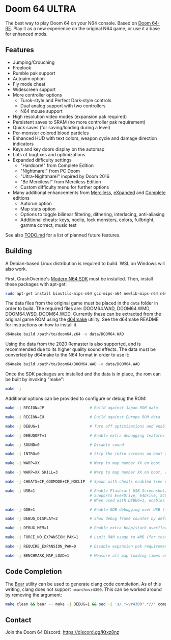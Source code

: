# Doom 64 ULTRA

The best way to play Doom 64 on your N64 console. Based on [Doom 64-RE]. Play
it as a new experience on the original N64 game, or use it a base for enhanced
mods.

## Features

- Jumping/Crouching
- Freelook
- Rumble pak support
- Autoaim option
- Fly mode cheat
- Widescreen support
- More controller options
  - Turok-style and Perfect Dark-style controls
  - Dual analog support with two controllers
  - N64 mouse support
- High resolution video modes (expansion pak required)
- Persistent saves to SRAM (no more controller pak requirement)
- Quick saves (for saving/loading during a level)
- Per-monster colored blood particles
- Enhanced HUD with text colors, weapon cycle and damage direction indicators
- Keys and key doors display on the automap
- Lots of bugfixes and optimizations
- Expanded difficulty settings
  - "Hardcore!" from Complete Edition
  - "Nightmare!" from PC Doom
  - "Ultra-Nightmare!" inspired by Doom 2016
  - "Be Merciless!" from Merciless Edition
  - Custom difficulty menu for further options
- Many additional enhancements from [Merciless], [eXpanded] and [Complete] editions
  - Autorun option
  - Map stats option
  - Options to toggle bilinear filtering, dithering, interlacing, anti-aliasing
  - Additional cheats: keys, noclip, lock monsters, colors, fullbright, gamma correct, music test

See also [TODO.md](./TODO.md) for a list of planned future features.

## Building

A Debian-based Linux distribution is required to build. WSL on Windows will also work.

First, CrashOveride's [Modern N64 SDK] must be installed. Then, install these
packages with apt-get:

```sh
sudo apt-get install binutils-mips-n64 gcc-mips-n64 newlib-mips-n64 n64sdk-common n64sdk makemask
```

The data files from the original game must be placed in the `data` folder in
order to build. The required files are: DOOM64.WAD, DOOM64.WMD, DOOM64.WSD,
DOOM64.WDD. Currently these can be extracted from the original game ROM using
the [d64make] utility. See the d64make README for instructions on how to
install it.

```sh
d64make build /path/to/doom64.z64 -o data/DOOM64.WAD
```

Using the data from the 2020 Remaster is also supported, and is recommended due
to its higher quality sound effects. The data must be converted by d64make to
the N64 format in order to use it:

```sh
d64make build /path/to/Doom64/DOOM64.WAD -o data/DOOM64.WAD
```

Once the SDK packages are installed and the data is in place, the rom can be
built by invoking "make":

```sh
make -j
```

Additional options can be provided to configure or debug the ROM:

```sh
make -j REGION=JP                    # Build against Japan ROM data

make -j REGION=EU                    # Build against Europe ROM data

make -j DEBUG=1                      # Turn off optimizations and enable extra debugging features

make -j DEBUGOPT=1                   # Enable extra debugging features but leave optimizations on

make -j SOUND=0                      # Disable sound

make -j INTRO=0                      # Skip the intro screens on boot and go straight to the menu

make -j WARP=XX                      # Warp to map number XX on boot

make -j WARP=XX SKILL=3              # Warp to map number XX on boot, with the specified difficulty (1-5)

make -j CHEATS=CF_GODMODE+CF_NOCLIP  # Spawn with cheats enabled (see doomdef.h for more CF_ flags)

make -j USB=1                        # Enable Flashcart USB Screenshot/Demo transfers
                                     # Supports EverDrive, 64Drive, SC64
                                     # When used with DEBUG=1, enables debug logging over USB

make -j GDB=1                        # Enable GDB debugging over USB (implies DEBUG=1 and USB=1)

make -j DEBUG_DISPLAY=2              # Show debug frame counter by default (see ST_DrawDebug for more values)

make -j DEBUG_MEM=1                  # Enable extra heap/stack overflow checking (slow)

make -j FORCE_NO_EXPANSION_PAK=1     # Limit RAM usage to 4MB (for testing)

make -j REQUIRE_EXPANSION_PAK=0      # Disable expansion pak requirement screen

make -j BENCHMARK_MAP_LOAD=1         # Measure all map loading times on boot
```

## Code Completion

The [Bear](https://github.com/rizsotto/Bear) utility can be used to generate
clang code completion. As of this writing, clang does not support
`-march=vr4300`. This can be worked around by removing the argument:

```sh
make clean && bear -- make -j DEBUG=1 && sed -i 's/.*=vr4300".*//' compile_commands.json
```

## Contact

Join the Doom 64 Discord: https://discord.gg/Ktxz8nz

[d64make]: https://github.com/d64u/d64make/
[Doom 64-RE]: https://github.com/Erick194/DOOM64-RE
[Merciless]: https://github.com/jnmartin84/Doom-64-Merciless-Edition/tree/modern
[eXpanded]: https://github.com/Immorpher/DOOM64XE
[Complete]: https://github.com/azamorapl/doom64-complete-edition
[Modern N64 SDK]: https://crashoveride95.github.io/modernsdk/index.html
